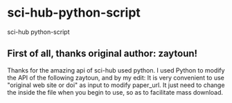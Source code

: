 # sci-hub-python-script
sci-hub python-script
## First of all, thanks original author: zaytoun! 
Thanks for the amazing api of sci-hub used python.
I used Python to modify the API of the following zaytoun, and by my edit:
It is very convenient to use "original web site or doi" as input to modify paper_url.
It just need to change the inside the file when you begin to use, so as to facilitate mass download.
